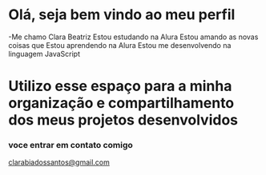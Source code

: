 # Olá, seja bem vindo ao meu perfil
-Me chamo Clara Beatriz 
Estou estudando na Alura
Estou amando as novas coisas que Estou aprendendo na Alura 
Estou me desenvolvendo na linguagem JavaScript 

# Utilizo esse espaço para a minha organização e compartilhamento dos meus projetos desenvolvidos 
### voce entrar em contato comigo
clarabiadossantos@gmail.com
